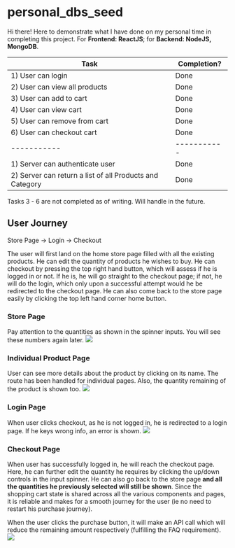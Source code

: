 # personal_dbs_seed

Hi there! Here to demonstrate what I have done on my personal time in completing this project. For <strong>Frontend: ReactJS</strong>; for <strong>Backend: NodeJS, MongoDB</strong>.

| Task      |  Completion?|
| ----------- | ----------- |
| 1) User can login      | Done       |
| 2) User can view all products   | Done        |
| 3) User can add to cart   | Done        |
| 4) User can view cart   | Done        |
| 5) User can remove from cart   | Done        |
| 6) User can checkout cart   | Done        |
| ----------- | ----------- |
| 1) Server can authenticate user      | Done       |
| 2) Server can return a list of all Products and Category  | Done        |

Tasks 3 - 6 are not completed as of writing. Will handle in the future.

<h2>User Journey</h2>

Store Page -> Login -> Checkout

The user will first land on the home store page filled with all the existing products. He can edit the quantity of products he wishes to buy. He can checkout by pressing the top right hand button, which will assess if he is logged in or not. If he is, he will go straight to the checkout page; if not, he will do the login, which only upon a successful attempt would he be redirected to the checkout page. He can also come back to the store page easily by clicking the top left hand corner home button.

<h3>Store Page</h3>
Pay attention to the quantities as shown in the spinner inputs. You will see these numbers again later.
<img src='https://user-images.githubusercontent.com/43426532/135535412-73e2d7ba-1900-4c5c-a0c2-11af8b711380.png' />

<h3>Individual Product Page</h3>
User can see more details about the product by clicking on its name. The route has been handled for individual pages. Also, the quantity remaining of the product is shown too.
<img src='https://user-images.githubusercontent.com/43426532/135535580-58912c97-f494-4871-992c-c4846fec100f.png' />

<h3>Login Page</h3>
When user clicks checkout, as he is not logged in, he is redirected to a login page. If he keys wrong info, an error is shown. 
<img src='https://user-images.githubusercontent.com/43426532/135535715-5b59bdd8-abc0-45dc-ab60-aec5fd77ec31.png' />

<h3>Checkout Page</h3>
When user has successfully logged in, he will reach the checkout page. Here, he can further edit the quantity he requires by clicking the up/down controls in the input spinner. He can also go back to the store page <strong>and all the quantities he previously selected will still be shown</strong>. Since the shopping cart state is shared across all the various components and pages, it is reliable and makes for a smooth journey for the user (ie no need to restart his purchase journey).

When the user clicks the purchase button, it will make an API call which will reduce the remaining amount respectively (fulfilling the FAQ requirement).
<img src='https://user-images.githubusercontent.com/43426532/135536398-b5407a33-7adf-46cd-925c-c9f7ba74c91f.png' />




